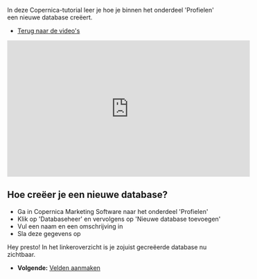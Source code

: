 In deze Copernica-tutorial leer je hoe je binnen het onderdeel
'Profielen' een nieuwe database creëert.

-   [Terug naar de video's](./video-tutorials.md "Video's")

<iframe width="560" height="315" src="https://www.youtube.com/embed/Um2RrxKH3AM?list=PLgCg-YR2FABaNJPDwzCOUhoCZAzwFPQoj" frameborder="0" allowfullscreen="allowfullscreen"></iframe>

Hoe creëer je een nieuwe database?
----------------------------------

-   Ga in Copernica Marketing Software naar het onderdeel 'Profielen'
-   Klik op 'Databaseheer' en vervolgens op 'Nieuwe database toevoegen'
-   Vul een naam en een omschrijving in
-   Sla deze gegevens op

Hey presto! In het linkeroverzicht is je zojuist gecreëerde database nu
zichtbaar.

-   **Volgende:** [Velden
    aanmaken](./profiles-adding-database-fields.md "Profielen: Velden aanmaken")

